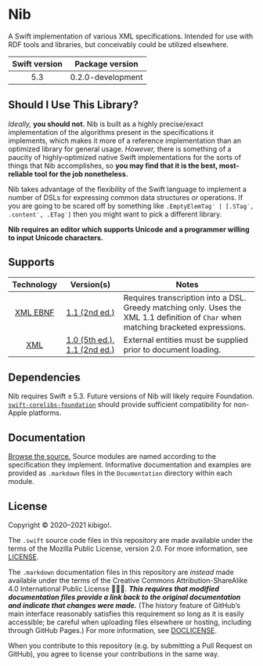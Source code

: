 #  Nib  #

A Swift implementation of various XML specifications.
Intended for use with RDF tools and libraries, but conceivably could be utilized elsewhere.

| Swift version | Package version |
| :-: | :-: |
| 5.3 | 0.2.0-development |

##  Should I Use This Library?  ##

*Ideally,* **you should not.**
Nib is built as a highly precise/exact implementation of the algorithms present in the specifications it implements, which makes it more of a reference implementation than an optimized library for general usage.
*However,* there is something of a paucity of highly‐optimized native Swift implementations for the sorts of things that Nib accomplishes, so **you may find that it is the best, most‐reliable tool for the job nonetheless.**

Nib takes advantage of the flexibility of the Swift language to implement a number of DSLs for expressing common data structures or operations.
If you are going to be scared off by something like `.EmptyElemTag′ | [.STag′, .content′, .ETag′]` then you might want to pick a different library.

**Nib requires an editor which supports Unicode and a programmer willing to input Unicode characters.**

##  Supports  ##

| Technology | Version(s) | Notes |
| :-: | :-: | --- |
| [XML EBNF](Sources/E·B·N·F/) | [1.1 (2nd ed.)](https://www.w3.org/TR/2006/REC-xml11-20060816/#sec-notation) | Requires transcription into a DSL. Greedy matching only. Uses the XML 1.1 definition of `Char` when matching bracketed expressions. |
| [XML](Sources/X·M·L/) | [1.0 (5th ed.)](https://www.w3.org/TR/2008/REC-xml-20081126/), [1.1 (2nd ed.)](https://www.w3.org/TR/2006/REC-xml11-20060816/) | External entities must be supplied prior to document loading. |

##  Dependencies  ##

Nib requires Swift ≥ 5.3.
Future versions of Nib will likely require Foundation.
[`swift-corelibs-foundation`](https://github.com/apple/swift-corelibs-foundation) should provide sufficient compatibility for non-Apple platforms.

##  Documentation  ##

[Browse the source.](Sources/)
Source modules are named according to the specification they implement.
Informative documentation and examples are provided as `.markdown` files in the `Documentation` directory within each module.

##  License  ##

Copyright © 2020–2021 kibigo!.

The `.swift` source code files in this repository are made available under the terms of the Mozilla Public License, version 2.0.
For more information, see [LICENSE](LICENSE).

The `.markdown` documentation files in this repository are *instead* made available under the terms of the Creative Commons Attribution-ShareAlike 4.0 International Public License 🅭🅯🄎.
__*This requires that modified documentation files provide a link back to the original documentation and indicate that changes were made.*__
(The history feature of GitHub’s main interface reasonably satisfies this requirement so long as it is easily accessible; be careful when uploading files elsewhere or hosting, including through GitHub Pages.)
For more information, see [DOCLICENSE](DOCLICENSE).

When you contribute to this repository (e.g. by submitting a Pull Request on GitHub), you agree to license your contributions in the same way.
